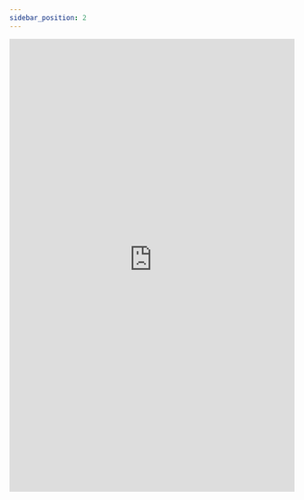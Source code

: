 ```yaml
--- 
sidebar_position: 2
---
```


<embed
      src="https://redback-operations.github.io/redback-documentation/pdf/static\pdf\How-to Access the Redback Operations Virtual Machine.pdf"
      type="application/pdf"
      width="100%"
      height="800px"
/>
